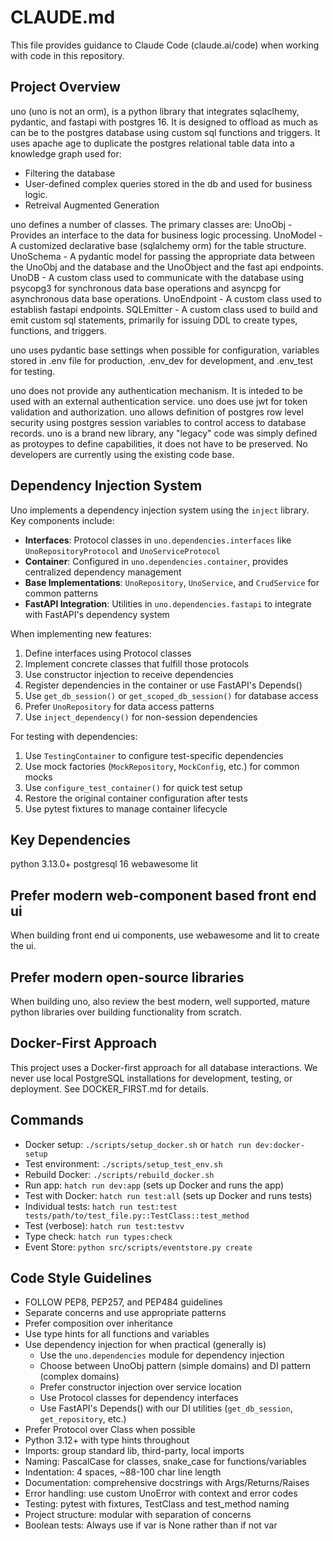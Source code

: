 # CLAUDE.md

This file provides guidance to Claude Code (claude.ai/code) when working with code in this repository.

## Project Overview

uno (uno is not an orm), is a python library that integrates sqlaclhemy, pydantic, and fastapi with postgres 16.
It is designed to offload as much as can be to the postgres database using custom sql functions and triggers.
It uses apache age to duplicate the postgres relational table data into a knowledge graph used for:

- Filtering the database
- User-defined complex queries stored in the db and used for business logic.
- Retreival Augmented Generation

uno defines a number of classes.  The primary classes are:
UnoObj - Provides an interface to the data for business logic processing.
UnoModel - A customized declarative base (sqlalchemy orm) for the table structure.
UnoSchema - A pydantic model for passing the appropriate data between the UnoObj and the database and the UnoObject and the fast api endpoints.
UnoDB - A custom class used to communicate with the database using psycopg3 for synchronous data base operations and asyncpg for asynchronous data base operations.
UnoEndpoint - A custom class used to establish fastapi endpoints.
SQLEmitter - A custom class used to build and emit custom sql statements, primarily for issuing DDL to create types, functions, and triggers.

uno uses pydantic base settings when possible for configuration, variables stored in .env file for production, .env_dev for development, and .env_test for testing.

uno does not provide any authentication mechanism.  It is inteded to be used with an external authentication service.
uno does use jwt for token validation and authorization.
uno allows definition of postgres row level security using postgres session variables to control access to database records.
uno is a brand new library, any "legacy" code was simply defined as protoypes to define capabilities, it does not have to be preserved. No developers are currently using the existing code base.

## Dependency Injection System

Uno implements a dependency injection system using the `inject` library. Key components include:

- **Interfaces**: Protocol classes in `uno.dependencies.interfaces` like `UnoRepositoryProtocol` and `UnoServiceProtocol`
- **Container**: Configured in `uno.dependencies.container`, provides centralized dependency management
- **Base Implementations**: `UnoRepository`, `UnoService`, and `CrudService` for common patterns
- **FastAPI Integration**: Utilities in `uno.dependencies.fastapi` to integrate with FastAPI's dependency system

When implementing new features:
1. Define interfaces using Protocol classes
2. Implement concrete classes that fulfill those protocols
3. Use constructor injection to receive dependencies
4. Register dependencies in the container or use FastAPI's Depends()
5. Use `get_db_session()` or `get_scoped_db_session()` for database access
6. Prefer `UnoRepository` for data access patterns
7. Use `inject_dependency()` for non-session dependencies

For testing with dependencies:
1. Use `TestingContainer` to configure test-specific dependencies
2. Use mock factories (`MockRepository`, `MockConfig`, etc.) for common mocks
3. Use `configure_test_container()` for quick test setup
4. Restore the original container configuration after tests
5. Use pytest fixtures to manage container lifecycle

## Key Dependencies

python 3.13.0+
postgresql 16
webawesome
lit

## Prefer modern web-component based front end ui

When building front end ui components, use webawesome and lit to create the ui.

## Prefer modern open-source libraries

When building uno, also review the best modern, well supported, mature python libraries over building functionality from scratch.

## Docker-First Approach
This project uses a Docker-first approach for all database interactions. We never use local PostgreSQL installations for development, testing, or deployment. See DOCKER_FIRST.md for details.

## Commands
- Docker setup: `./scripts/setup_docker.sh` or `hatch run dev:docker-setup` 
- Test environment: `./scripts/setup_test_env.sh`
- Rebuild Docker: `./scripts/rebuild_docker.sh`
- Run app: `hatch run dev:app` (sets up Docker and runs the app)
- Test with Docker: `hatch run test:all` (sets up Docker and runs tests)
- Individual tests: `hatch run test:test tests/path/to/test_file.py::TestClass::test_method`
- Test (verbose): `hatch run test:testvv`
- Type check: `hatch run types:check`
- Event Store: `python src/scripts/eventstore.py create`

## Code Style Guidelines

- FOLLOW PEP8, PEP257, and PEP484 guidelines
- Separate concerns and use appropriate patterns
- Prefer composition over inheritance
- Use type hints for all functions and variables
- Use dependency injection for when practical (generally is)
  - Use the `uno.dependencies` module for dependency injection
  - Choose between UnoObj pattern (simple domains) and DI pattern (complex domains)
  - Prefer constructor injection over service location
  - Use Protocol classes for dependency interfaces
  - Use FastAPI's Depends() with our DI utilities (`get_db_session`, `get_repository`, etc.)
- Prefer Protocol over Class when possible
- Python 3.12+ with type hints throughout
- Imports: group standard lib, third-party, local imports
- Naming: PascalCase for classes, snake_case for functions/variables
- Indentation: 4 spaces, ~88-100 char line length
- Documentation: comprehensive docstrings with Args/Returns/Raises
- Error handling: use custom UnoError with context and error codes
- Testing: pytest with fixtures, TestClass and test_method naming
- Project structure: modular with separation of concerns
- Boolean tests: Always use if var is None rather than if not var